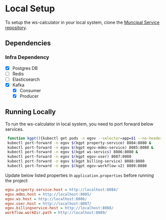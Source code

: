 # Local Setup

To setup the ws-calculator in your local system, clone the [Muncipal Service repository](https://github.com/egovernments/municipal-services).

## Dependencies

### Infra Dependency

- [x] Postgres DB
- [ ] Redis
- [ ] Elasticsearch
- [x] Kafka
  - [x] Consumer
  - [x] Producer

## Running Locally

To run the ws-calculator in local system, you need to port forward below services.

```bash
 function kgpt(){kubectl get pods -n egov --selector=app=$1 --no-headers=true | head -n1 | awk '{print $1}'}
 kubectl port-forward -n egov $(kgpt property-service) 8084:8080 &
 kubectl port-forward -n egov $(kgpt egov-mdms-service) 8085:8080 &
 kubectl port-forward -n egov $(kgpt ws-servics) 8086:8080 &
 kubectl port-forward -n egov $(kgpt egov-user) 8087:8080
 kubectl port-forward -n egov $(kgpt billing-service) 8088:8080
 kubectl port-forward -n egov $(kgpt egov-workflow-v2) 8089:8080
``` 

Update below listed properties in `application.properties` before running the project:

```ini
egov.property.service.host = http://localhost:8084/
egov.mdms.host = http://localhost:8085/
egov.ws.host = http://localhost:8086/
egov.user.host = http://localhost:8087/
egov.billingservice.host = http://localhost:8088/
workflow.workDir.path = http://localhost:8089/
```